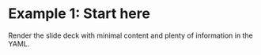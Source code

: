 # Example 1: Start here

Render the slide deck with minimal content and plenty of information in the YAML.
